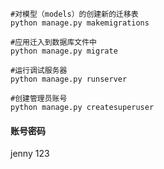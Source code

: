 ```shell
#对模型（models）的创建新的迁移表
python manage.py makemigrations

#应用迁入到数据库文件中
python manage.py migrate

#运行调试服务器
python manage.py runserver

#创建管理员账号
python manage.py createsuperuser
```
#### 账号密码
jenny 123
